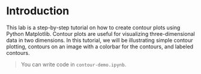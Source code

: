 # Introduction

This lab is a step-by-step tutorial on how to create contour plots using Python Matplotlib. Contour plots are useful for visualizing three-dimensional data in two dimensions. In this tutorial, we will be illustrating simple contour plotting, contours on an image with a colorbar for the contours, and labeled contours.

> You can write code in `contour-demo.ipynb`.
